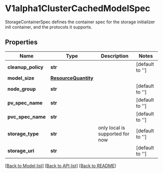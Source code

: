 # V1alpha1ClusterCachedModelSpec

StorageContainerSpec defines the container spec for the storage initializer init container, and the protocols it supports.
## Properties
Name | Type | Description | Notes
------------ | ------------- | ------------- | -------------
**cleanup_policy** | **str** |  | [default to '']
**model_size** | [**ResourceQuantity**](ResourceQuantity.md) |  | 
**node_group** | **str** |  | [default to '']
**pv_spec_name** | **str** |  | [default to '']
**pvc_spec_name** | **str** |  | [default to '']
**storage_type** | **str** | only local is supported for now | [default to '']
**storage_uri** | **str** |  | [default to '']

[[Back to Model list]](../README.md#documentation-for-models) [[Back to API list]](../README.md#documentation-for-api-endpoints) [[Back to README]](../README.md)


